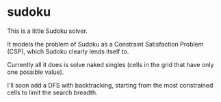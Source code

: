 # sudoku
This is a little Sudoku solver.

It models the problem of Sudoku as a Constraint Satisfaction Problem (CSP),
which Sudoku clearly lends itself to.

Currently all it does is solve naked singles (cells in the grid that have
only one possible value).

I'll soon add a DFS with backtracking, starting from the most constrained
cells to limit the search breadth.
